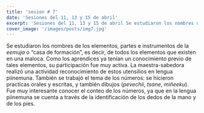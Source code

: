 ```yaml
---
title: 'sesion # 7'
date: 'Sesiones del 11, 13 y 15 de abril'
excerpt: 'Sesiones del 11, 13 y 15 de abril Se estudiaron los nombres de los elementos, partes e instrumentos de la *eemuja* o “casa de formación”'
cover_image: '/images/posts/img7.jpg'
---
```

Se estudiaron los nombres de los elementos, partes e instrumentos de la *eemuja* o “casa de formación”, es decir, de todos los elementos que existen en una maloca. Como los aprendices ya tenían un conocimiento previo de tales elementos, su participación fue muy activa. La maestra-sabedora realizó una actividad reconocimiento de estos utensilios en lengua piinemuna. También se trabajó el tema de los números: se hicieron practicas orales y escritas, y también dibujos (*pevechii*, *tsane*, *miñeeku*). Fue muy interesante conocer el conteo de los números, ya que en la lengua piinemuna se cuenta a través de la identificación de los dedos de la mano y de los pies. 